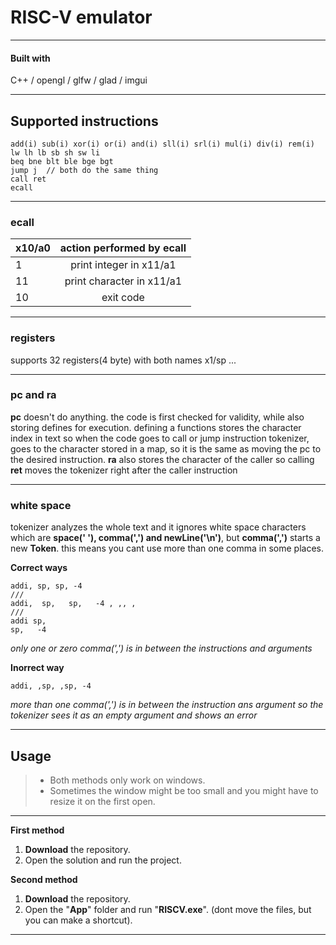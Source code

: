 # RISC-V emulator
---

#### Built with
C++ / opengl / glfw / glad / imgui

---
## Supported instructions
```
add(i) sub(i) xor(i) or(i) and(i) sll(i) srl(i) mul(i) div(i) rem(i)
lw lh lb sb sh sw li
beq bne blt ble bge bgt 
jump j  // both do the same thing
call ret
ecall
````
---
### ecall
| x10/a0 | action performed by ecall | 
| :---   |         :----:            |
| 1      |  print integer in x11/a1  |
| 11     | print character in x11/a1 |
| 10     |       exit code           | 
---

### registers
supports 32 registers(4 byte) with both names x1/sp ...

---

### pc and ra
**pc** doesn't do anything. the code is first checked for validity, while also storing defines for execution. defining a functions stores the character index in text so when the code goes to call or jump instruction tokenizer, goes to the character stored in a map, so it is the same as moving the pc to the desired instruction. **ra** also stores the character of the caller so calling **ret** moves the tokenizer right after the caller instruction

---

### white space
tokenizer analyzes the whole text and it ignores white space characters which are **space(' '), comma(',') and newLine('\n')**, but **comma(',')** starts a new **Token**. this means you cant use more than one comma in some places.

**Correct ways**
```
addi, sp, sp, -4
///
addi,  sp,   sp,   -4 , ,, ,
///
addi sp,
sp,   -4
```
*only one or zero comma(',') is in between the instructions and arguments*

**Inorrect way**
```
addi, ,sp, ,sp, -4
```
*more than one comma(',') is in between the instruction ans argument so the tokenizer sees it as an empty argument and shows an error*

---

## Usage

> - Both methods only work on windows.
> - Sometimes the window might be too small and you might have to resize it on the first open.
---
**First method**
1. **Download** the repository.
2. Open the solution and run the project.

**Second method**
1. **Download** the repository.
2. Open the "**App**" folder and run "**RISCV.exe**". (dont move the files, but you can make a shortcut).
---
